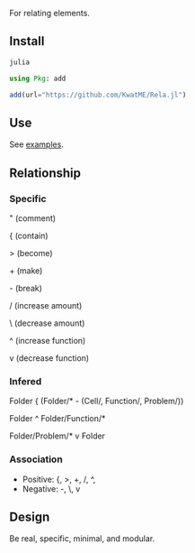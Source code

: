 For relating elements.

## Install

```sh
julia
```

```julia
using Pkg: add

add(url="https://github.com/KwatME/Rela.jl")
```

## Use

See [examples](notebook/example.ipynb).

## Relationship

### Specific

" (comment)

{ (contain)

\> (become)

\+ (make)

\- (break)

/ (increase amount)

\ (decrease amount)

^ (increase function)

v (decrease function)

### Infered

Folder { (Folder/* - (Cell/, Function/, Problem/))

Folder ^ Folder/Function/*

Folder/Problem/* v Folder

### Association

- Positive: {, >, +, /, ^,
- Negative: -, \\, v

## Design

Be real, specific, minimal, and modular.
